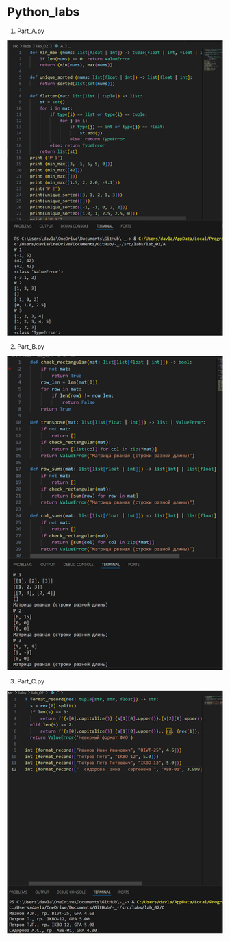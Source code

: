 # Python_labs

1. Part_A.py

![](../../../misc/images/labs/lab_02/Ex_A.jpg)

2. Part_B.py

![](../../../misc/images/labs/lab_02/Ex_B.jpg)

3. Part_C.py

![](../../../misc/images/labs/lab_02/Ex_C.jpg)
